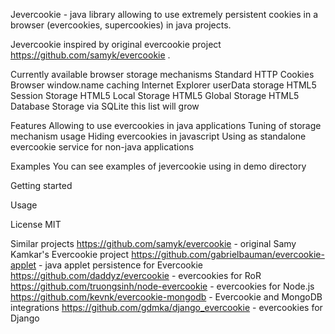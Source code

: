 Jevercookie - java library allowing to use extremely persistent cookies in a browser (evercookies, supercookies) in java projects.

Jevercookie inspired by original evercookie project https://github.com/samyk/evercookie .


Currently available browser storage mechanisms
Standard HTTP Cookies
Browser window.name caching
Internet Explorer userData storage
HTML5 Session Storage
HTML5 Local Storage
HTML5 Global Storage
HTML5 Database Storage via SQLite
this list will grow

Features
Allowing to use evercookies in java applications
Tuning of storage mechanism usage
Hiding evercookies in javascript
Using as standalone evercookie service for non-java applications


Examples
You can see examples of jevercookie using in demo directory

Getting started

Usage

License
MIT

Similar projects
https://github.com/samyk/evercookie - original Samy Kamkar's Evercookie project
https://github.com/gabrielbauman/evercookie-applet - java applet persistence for Evercookie
https://github.com/daddyz/evercookie - evercookies for RoR
https://github.com/truongsinh/node-evercookie - evercookies for Node.js
https://github.com/kevnk/evercookie-mongodb - Evercookie and MongoDB integrations
https://github.com/gdmka/django_evercookie - evercookies for Django
